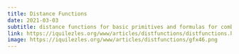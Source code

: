 ```yaml
---
title: Distance Functions
date: 2021-03-03
subtitle: distance functions for basic primitives and formulas for combining them together
link: https://iquilezles.org/www/articles/distfunctions/distfunctions.htm
image: https://iquilezles.org/www/articles/distfunctions/gfx46.png
---
```

